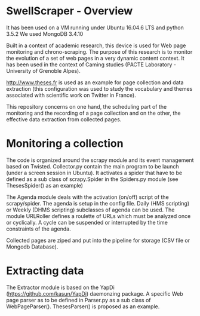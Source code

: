 # SwellScraper - Overview
It has been used on a VM running under Ubuntu 16.04.6 LTS and python 3.5.2
We used MongoDB 3.4.10

Built in a context of academic research, this device is used for Web page monitoring and chrono-scraping. The purpose of this research is to monitor the evolution of a set of web pages in a very dynamic content context. It has been used in the context of Caming studies (PACTE Laboratory - University of Grenoble Alpes).

http://www.theses.fr is used as an example for page collection and data extraction (this configuration was used to study the vocabulary and themes associated with scientific work on Twitter in France).

This repository concerns on one hand, the scheduling part of the monitoring and the recording of a page collection and on the other, the effective data extraction from collected pages. 

# Monitoring a collection

The code is organized around the scrapy module and its event management based on Twisted. Collector.py contain the main program to be launch (under a screen session in Ubuntu). It activates a spider that have to be defined as a sub class of scrapy.Spider in the Spiders.py module (see ThesesSpider() as an example)

The Agenda module deals with the activation (on/off) script of the scrapy/spider. The agenda is setup in the config file. Daily (HMS scripting) or Weekly (DHMS scripting) subclasses of agenda can be used. The module URLRoller defines a roulette of URLs which must be analyzed once or cyclically. A cycle can be suspended or interrupted by the time constraints of the agenda.

Collected pages are ziped and put into the pipeline for storage (CSV file or Mongodb Database).

# Extracting data

The Extractor module is based on the YapDi (https://github.com/kasun/YapDi) daemonzing package. A specific Web page parser as to be defined in Parser.py as a sub class of WebPageParser(). ThesesParser() is proposed as an example.


